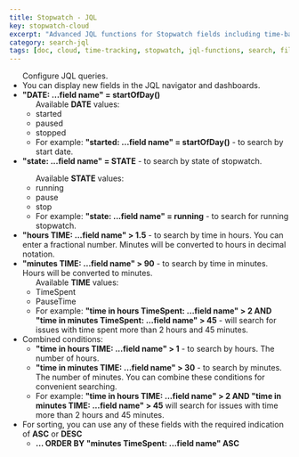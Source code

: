 ```yaml
---
title: Stopwatch - JQL
key: stopwatch-cloud
excerpt: "Advanced JQL functions for Stopwatch fields including time-based searches, state queries, and combined conditions for complex filtering."
category: search-jql
tags: [doc, cloud, time-tracking, stopwatch, jql-functions, search, filtering, time-queries]
---
```


<ul>Configure JQL queries.
    <li>You can display new fields in the JQL navigator and dashboards.</li>
    <li><b>"DATE: ...field name" = startOfDay()</b>
        <ul>Available <b>DATE</b> values:
            <li>started</li>
            <li>paused</li>
            <li>stopped</li>
            <li>For example: <b>"started: ...field name" = startOfDay()</b>  - to search by start date.</li>
        </ul>
    </li>
    <li><b>"state: ...field name" = STATE</b> - to search by state of stopwatch.</li>
        <ul>Available <b>STATE</b> values:
            <li>running</li>
            <li>pause</li>
            <li>stop</li>
            <li>For example: <b>"state: ...field name" = running</b> - to search for running stopwatch.</li>
        </ul>
    </li>
    <li><b>"hours TIME: ...field name" > 1.5</b> - to search by time in hours. You can enter a fractional number. Minutes will be converted to hours in decimal notation.</li>
    <li><b>"minutes TIME: ...field name" > 90</b> - to search by time in minutes. Hours will be converted to minutes.
        <ul>Available <b>TIME</b> values:
            <li>TimeSpent</li>
            <li>PauseTime</li>
            <li>For example: <b>"time in hours TimeSpent: ...field name" > 2 AND "time in minutes TimeSpent: ...field name" > 45</b> - will search for issues with time spent more than 2 hours and 45 minutes.</li>
        </ul>
    </li>
    <li>Combined conditions:
        <ul>
            <li>
                <b>"time in hours TIME: ...field name" > 1</b> - to search by hours. The number of hours.
            </li>
            <li>
                <b>"time in minutes TIME: ...field name" > 30</b> - to search by minutes. The number of minutes. You can combine these conditions for convenient searching.
            </li>
            <li>
                For example: <b>"time in hours TIME: ...field name" > 2 AND "time in minutes TIME: ...field name" > 45</b> will search for issues with time more than 2 hours and 45 minutes.
            </li>
        </ul>
    </li>
    <li>For sorting, you can use any of these fields with the required indication of <b>ASC</b> or <b>DESC</b>
        <ul>
         <li><b>... ORDER BY "minutes TimeSpent: ...field name" ASC</b></li>
        </ul>
    </li>
</ul>